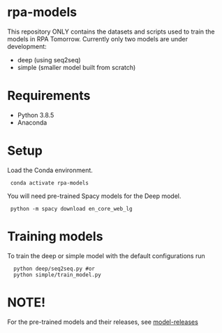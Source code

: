 # rpa-models
This repository ONLY contains the datasets and scripts used to train the models in RPA Tomorrow. Currently
only two models are under development:
- deep (using seq2seq)
- simple (smaller model built from scratch)

# Requirements
* Python 3.8.5
* Anaconda

# Setup
Load the Conda environment.
```
 conda activate rpa-models
```
You will need pre-trained Spacy models for the Deep model.
```
 python -m spacy download en_core_web_lg
```

# Training models
To train the deep or simple model with the default configurations run
```
  python deep/seq2seq.py #or
  python simple/train_model.py
```

# NOTE!
For the pre-trained models and their releases, see [model-releases](https://github.com/rpa-tomorrow/model-releases)
